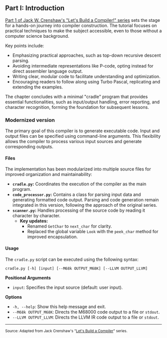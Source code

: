 ## Part I: Introduction

[Part 1 of Jack W. Crenshaw's "Let's Build a Compiler!" series](https://xmonader.github.io/letsbuildacompiler-pretty/tutor01_introduction.html) sets the stage for a hands-on journey into compiler construction. The tutorial focuses on practical techniques to make the subject accessible, even to those without a computer science background.

Key points include:

* Emphasizing practical approaches, such as top-down recursive descent parsing.
* Avoiding intermediate representations like P-code, opting instead for direct assembler language output.
* Writing clear, modular code to facilitate understanding and optimization.
* Encouraging readers to follow along using Turbo Pascal, replicating and extending the examples.

The chapter concludes with a minimal "cradle" program that provides essential functionalities, such as input/output handling, error reporting, and character recognition, forming the foundation for subsequent lessons.

### Modernized version
The primary goal of this compiler is to generate executable code. Input and output files can be specified using command-line arguments. This flexibility allows the compiler to process various input sources and generate corresponding outputs.

#### Files
The implementation has been modularized into multiple source files for improved organization and maintainability:

*   **`cradle.py`:** Coordinates the execution of the compiler as the main program.
*   **`code_processor.py`:** Contains a class for parsing input data and generating formatted code output. Parsing and code generation remain integrated in this version, following the approach of the original series.
*   **`scanner.py`:** Handles processing of the source code by reading it character by character.
    *   **Key updates:**
        *   Renamed `GetChar` to `next_char` for clarity.
        *   Replaced the global variable `Look` with the `peek_char` method for improved encapsulation.
#### Usage
The `cradle.py` script can be executed using the following syntax:

`cradle.py [-h] [input] [--M68k OUTPUT_M68K] [--LLVM OUTPUT_LLVM]`

**Positional Arguments**
*   `input`: Specifies the input source (default: user input).

**Options**
*   `-h, --help`: Show this help message and exit.
*   `--M68k OUTPUT_M68K`: Directs the M68000 code output to a file or `stdout`.
*   `--LLVM OUTPUT_LLVM`: Directs the LLVM IR code output to a file or `stdout`.
---
<sub>Source: Adapted from Jack Crenshaw's "<a href="https://xmonader.github.io/letsbuildacompiler-pretty/tutor01_introduction.html" target="_blank">Let's Build a Compiler</a>" series.</sub>
